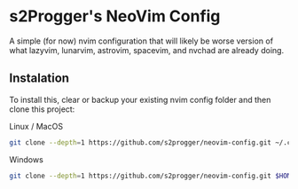 # s2Progger's NeoVim Config

A simple (for now) nvim configuration that will likely be worse version of what lazyvim, lunarvim, astrovim, spacevim, and nvchad are already doing.

## Instalation

To install this, clear or backup your existing nvim config folder and then clone this project:

Linux / MacOS

```sh
git clone --depth=1 https://github.com/s2progger/neovim-config.git ~/.config/nvim
```

Windows
```sh
git clone --depth=1 https://github.com/s2progger/neovim-config.git $HOME\AppData\Local\nvim
```
